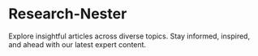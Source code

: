 # Research-Nester
Explore insightful articles across diverse topics. Stay informed, inspired, and ahead with our latest expert content.
